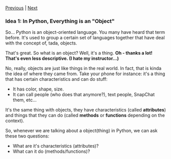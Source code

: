 [Previous](readme.md) |  [Next](exercise-2.md)
### Idea 1: In Python, Everything is an "Object"
So... Python is an object-oriented language.  You many have heard that term
before.  It's used to group a certain set of languages together that 
have deal with the concept of, tada, objects.

That's great.  So what is an object?  Well, it's a thing. **Oh - thanks a lot! 
That's even less descriptive. (I hate my instructor...)**
  
No, really, objects are just like things in the real world.  In fact, that is
kinda the idea of where they came from.  Take your phone for instance: it's a 
thing that has certain characteristics and can do stuff:
- It has color, shape, size.
- It can call people (who does that anymore?), text people, SnapChat them, etc...
    
It's the same thing with objects, they have characteristics (called 
**attributes**) and things that they can do (called **methods** or **functions**
depending on the context).

So, whenever we are talking about a object(thing) in Python, we can ask
these two questions: 
- What are it's characteristics (attributes)?
- What can it do (methods/functions)?
